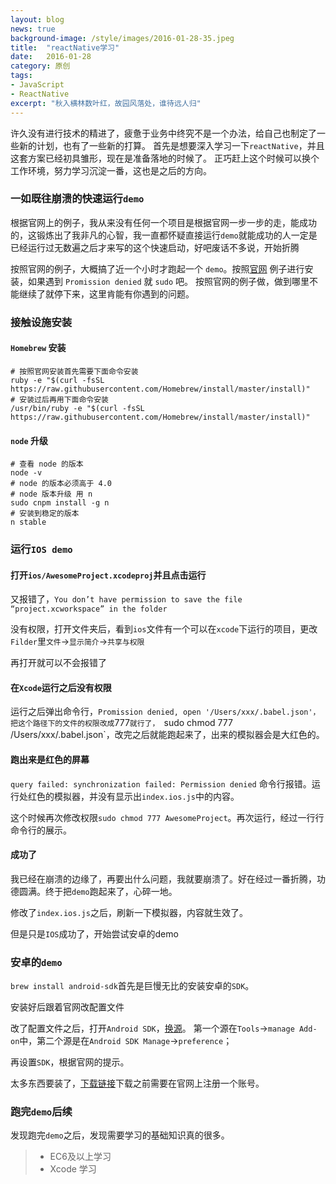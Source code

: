 ```yaml
---
layout: blog
news: true
background-image: /style/images/2016-01-28-35.jpeg
title:  "reactNative学习"
date:   2016-01-28
category: 原创
tags:
- JavaScript
- ReactNative
excerpt: "秋入横林数叶红，故园风落处，谁待远人归"
---
```


许久没有进行技术的精进了，疲惫于业务中终究不是一个办法，给自己也制定了一些新的计划，也有了一些新的打算。
首先是想要深入学习一下`reactNative`，并且这套方案已经初具雏形，现在是准备落地的时候了。
正巧赶上这个时候可以换个工作环境，努力学习沉淀一番，这也是之后的方向。

### 一如既往崩溃的快速运行`demo`

根据官网上的例子，我从来没有任何一个项目是根据官网一步一步的走，能成功的，这锻炼出了我非凡的心智，我一直都怀疑直接运行`demo`就能成功的人一定是已经运行过无数遍之后才来写的这个快速启动，好吧废话不多说，开始折腾

按照官网的例子，大概搞了近一个小时才跑起一个 `demo`。按照[官网](http://wiki.jikexueyuan.com/project/react-native/GettingStarted.html)
例子进行安装，如果遇到 `Promission denied` 就 `sudo` 吧。
按照官网的例子做，做到哪里不能继续了就停下来，这里肯能有你遇到的问题。

### 接触设施安装

#### `Homebrew` 安装

    # 按照官网安装首先需要下面命令安装
    ruby -e "$(curl -fsSL https://raw.githubusercontent.com/Homebrew/install/master/install)"
    # 安装过后再用下面命令安装
    /usr/bin/ruby -e "$(curl -fsSL https://raw.githubusercontent.com/Homebrew/install/master/install)"

#### `node` 升级

    # 查看 node 的版本
    node -v
    # node 的版本必须高于 4.0
    # node 版本升级 用 n
    sudo cnpm install -g n
    # 安装到稳定的版本
    n stable

### 运行`IOS demo`

#### 打开`ios/AwesomeProject.xcodeproj`并且点击运行

又报错了，`You don’t have permission to save the file “project.xcworkspace” in the folder`

没有权限，打开文件夹后，看到`ios`文件有一个可以在`xcode`下运行的项目，更改`Filder`里`文件`->`显示简介`->`共享与权限`

再打开就可以不会报错了

#### 在`Xcode`运行之后没有权限

运行之后弹出命令行，`Promission denied, open '/Users/xxx/.babel.json'，把这个路径下的文件的权限改成`777`就行了，
`sudo chmod 777 /Users/xxx/.babel.json`，改完之后就能跑起来了，出来的模拟器会是大红色的。

#### 跑出来是红色的屏幕

`query failed: synchronization failed: Permission denied` 命令行报错。运行处红色的模拟器，并没有显示出`index.ios.js`中的内容。

这个时候再次修改权限`sudo chmod 777 AwesomeProject`。再次运行，经过一行行命令行的展示。

#### 成功了

我已经在崩溃的边缘了，再要出什么问题，我就要崩溃了。好在经过一番折腾，功德圆满。终于把`demo`跑起来了，心碎一地。

修改了`index.ios.js`之后，刷新一下模拟器，内容就生效了。

但是只是`IOS`成功了，开始尝试安卓的demo

### 安卓的`demo`

`brew install android-sdk`首先是巨慢无比的安装安卓的`SDK`。

安装好后跟着官网改配置文件

改了配置文件之后，打开`Android SDK`，[换源](http://android-mirror.bugly.qq.com:8080/include/usage.html)。
第一个源在`Tools`->`manage Add-on`中，第二个源是在`Android SDK Manage`->`preference`；

再设置`SDK`，根据官网的提示。

太多东西要装了，[下载链接](https://cloud.genymotion.com/page/launchpad/download/)下载之前需要在官网上注册一个账号。

### 跑完`demo`后续

发现跑完`demo`之后，发现需要学习的基础知识真的很多。

> * EC6及以上学习
> * Xcode 学习
